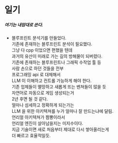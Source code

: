 # 일기  
##### 여기는 내맘대로 쓴다.

- 블루프린트 분석기를 만들었다.  
  기존에 존재하는 블루프린트 분석이 필요했다.  
  그냥 다 cpp 이었으면 편했을 텐데  
  과거의 유산이 미래로 가는 길의 방해물이 되버렸다.  
  기존에 존재하는 블루프린트나 그래픽 수작업 툴 등  
  사람 손으로 하던 것들을 전부  
  프로그래밍 api 로 대체해서  
  LLM 이 이해하고 컨트롤 가능하게 해야 한다.  
  기존 업체들이 멸망하고 새롭게 뜨는 벤쳐들이 많을 듯  
  자연어로 자동으로 게임 생성되는거  
  2년 후면 될 것 같다.  
  얼마나 섬세하고 정확하게 되는가는  
  LLM 을 위한 아키텍쳐를 누가 얼마나 잘 만드는냐에 달림.  
  언리얼 아키텍쳐가 짬뽕이라서  
  언리얼 엔진이 살아남을지는 미지수이다.  
  지금 기술이면  새로 처음부터 제대로 다시 쌓아올리는게  
  더 빠르고 효율적일듯.  

  

